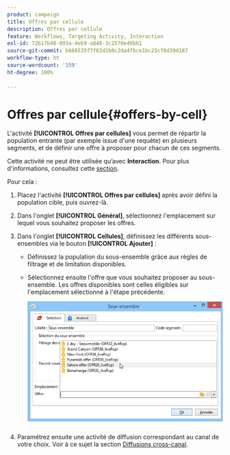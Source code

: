 ```yaml
---
product: campaign
title: Offres par cellule
description: Offres par cellule
feature: Workflows, Targeting Activity, Interaction
exl-id: 72b17b48-093a-4eb9-a848-3c1570e49b61
source-git-commit: b666535f7f82d1b8c2da4fbce1bc25cf8d39d187
workflow-type: ht
source-wordcount: '159'
ht-degree: 100%

---
```


# Offres par cellule{#offers-by-cell}



L&#39;activité **[!UICONTROL Offres par cellules]** vous permet de répartir la population entrante (par exemple issue d&#39;une requête) en plusieurs segments, et de définir une offre à proposer pour chacun de ces segments.

Cette activité ne peut être utilisée qu’avec **Interaction**. Pour plus d&#39;informations, consultez cette [section](../../interaction/using/about-outbound-channels.md).

Pour cela :

1. Placez l&#39;activité **[!UICONTROL Offres par cellules]** après avoir défini la population cible, puis ouvrez-là.
1. Dans l&#39;onglet **[!UICONTROL Général]**, sélectionnez l&#39;emplacement sur lequel vous souhaitez proposer les offres.
1. Dans l&#39;onglet **[!UICONTROL Cellules]**, définissez les différents sous-ensembles via le bouton **[!UICONTROL Ajouter]** :

   * Définissez la population du sous-ensemble grâce aux règles de filtrage et de limitation disponibles.
   * Sélectionnez ensuite l&#39;offre que vous souhaitez proposer au sous-ensemble. Les offres disponibles sont celles éligibles sur l&#39;emplacement sélectionné à l&#39;étape précédente.

     ![](assets/int_offer_per_cell1.png)

1. Paramétrez ensuite une activité de diffusion correspondant au canal de votre choix. Voir à ce sujet la section [Diffusions cross-canal](cross-channel-deliveries.md).
